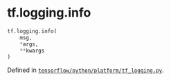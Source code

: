 <div itemscope itemtype="http://developers.google.com/ReferenceObject">
<meta itemprop="name" content="tf.logging.info" />
<meta itemprop="path" content="Stable" />
</div>

# tf.logging.info

``` python
tf.logging.info(
    msg,
    *args,
    **kwargs
)
```



Defined in [`tensorflow/python/platform/tf_logging.py`](/code/stable/tensorflow/python/platform/tf_logging.py).

